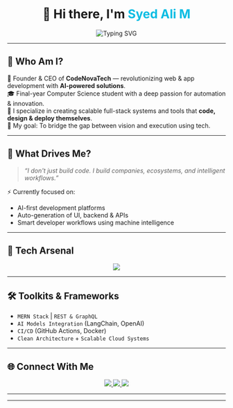 <h1 align="center">👋 Hi there, I'm <span style="color:#0abde3;">Syed Ali M</span></h1>

<p align="center">
  <img src="https://readme-typing-svg.herokuapp.com?font=Fira+Code&size=22&duration=3000&pause=1000&color=00ADB5&center=true&vCenter=true&width=435&lines=Founder+%26+CEO+of+CodeNovaTech;AI+Automation+Strategist;Full-Stack+Developer;Tech+with+Purpose+%7C+Impact+with+Code" alt="Typing SVG" />
</p>

---

## 🚀 Who Am I?

🌟 Founder & CEO of <strong>CodeNovaTech</strong> — revolutionizing web & app development with **AI-powered solutions**.  
🎓 Final-year Computer Science student with a deep passion for automation & innovation.  
💼 I specialize in creating scalable full-stack systems and tools that **code, design & deploy themselves**.  
🎯 My goal: To bridge the gap between vision and execution using tech.

---

## 🔭 What Drives Me?

> *“I don't just build code. I build companies, ecosystems, and intelligent workflows.”*

⚡ Currently focused on:
- AI-first development platforms  
- Auto-generation of UI, backend & APIs  
- Smart developer workflows using machine intelligence  

---

## 🧠 Tech Arsenal

<p align="center">
  <img src="https://skillicons.dev/icons?i=html,css,js,react,nodejs,python,mongodb,docker,git,vscode,figma" />
</p>

---

## 🛠️ Toolkits & Frameworks

- `MERN Stack` | `REST & GraphQL`  
- `AI Models Integration` (LangChain, OpenAI)  
- `CI/CD` (GitHub Actions, Docker)  
- `Clean Architecture` + `Scalable Cloud Systems`

---

## 🌐 Connect With Me

<p align="center">
  <a href="https://linkedin.com/in/syedalim" target="_blank">
    <img src="https://img.shields.io/badge/-LinkedIn-0077B5?style=for-the-badge&logo=linkedin&logoColor=white"/>
  </a>
  <a href="mailto:syedsyed3777@gmail.com" target="_blank">
    <img src="https://img.shields.io/badge/-Gmail-D14836?style=for-the-badge&logo=gmail&logoColor=white"/>
  </a>
  <a href="https://github.com/syedalim1" target="_blank">
    <img src="https://img.shields.io/badge/-GitHub-000?style=for-the-badge&logo=github&logoColor=white"/>
  </a>
</p>

---



---
